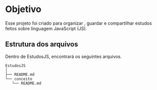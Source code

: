 # Objetivo

Esse projeto foi criado para organizar , guardar e compartilhar estudos feitos sobre linguagem JavaScript (JS).

## Estrutura dos arquivos

Dentro de EstudosJS, encontrará os seguintes arquivos.
```
EstudosJS
│
├── README.md
└── conceito
   └── README.md
 ```